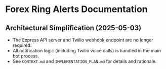 # Forex Ring Alerts Documentation

## Architectural Simplification (2025-05-03)
- The Express API server and Twilio webhook endpoint are no longer required.
- All notification logic (including Twilio voice calls) is handled in the main bot process.
- See `CONTEXT.md` and `IMPLEMENTATION_PLAN.md` for details and rationale.
